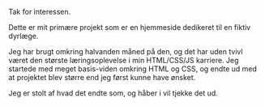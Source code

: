 Tak for interessen.

Dette er mit primære projekt som er en hjemmeside dedikeret til en fiktiv dyrlæge.

Jeg har brugt omkring halvanden måned på den, og det har uden tvivl været den største læringsoplevelse i min HTML/CSS/JS karriere.
Jeg startede med meget basis-viden omkring HTML og CSS, og endte ud med at projektet blev større end jeg først kunne have ønsket.

Jeg er stolt af hvad det endte som, og håber i vil tjekke det ud.
